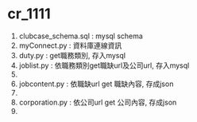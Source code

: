 # cr_1111

<ol>
<li>clubcase_schema.sql : mysql schema</li>
<li>myConnect.py : 資料庫連線資訊</li>
<li>duty.py : get職務類別, 存入mysql</li>
<li>joblist.py : 依職務類別get職缺url及公司url, 存入mysql<li>
<li>jobcontent.py : 依職缺url get 職缺內容, 存成json<li>
<li>corporation.py : 依公司url get 公司內容, 存成json<li>
</ol>
